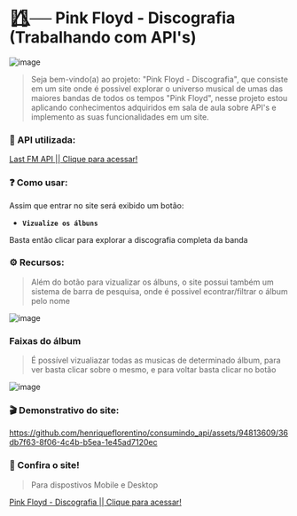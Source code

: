 # 🏳️‍🌈⃤── Pink Floyd - Discografia (Trabalhando com API's)
![image](https://github.com/henriqueflorentino/consumindo_api/assets/94813609/a87fd9d8-d441-4f92-b8db-f4db8e1c2172)
>Seja bem-vindo(a) ao projeto: "Pink Floyd - Discografia", que consiste em um site onde é possivel explorar o universo musical de umas das maiores bandas de todos os tempos "Pink Floyd", nesse projeto estou aplicando conhecimentos adquiridos em sala de aula sobre API's e implemento as suas funcionalidades em um site.

### 💽 API utilizada:
[Last FM API || Clique para acessar!](https://www.last.fm/api)


### ❓ Como usar:

Assim que entrar no site será exibido um botão:

* **` Vizualize os álbuns `** 

Basta então clicar para explorar a discografia completa da banda

### ⚙️ Recursos:

>Além do botão para vizualizar os álbuns, o site possui também um sistema de barra de pesquisa, onde é possivel econtrar/filtrar o álbum pelo nome

![image](https://github.com/henriqueflorentino/consumindo_api/assets/94813609/89945522-7a22-4972-8919-719180abfbd1)


### Faixas do álbum
>É possível vizualiazar todas as musicas de determinado álbum, para ver basta clicar sobre o mesmo, e para voltar basta clicar no botão

![image](https://github.com/henriqueflorentino/consumindo_api/assets/94813609/6f69697d-83b0-42f3-bdbc-b134b0f8e7e5)

### 🎬 Demonstrativo do site:


https://github.com/henriqueflorentino/consumindo_api/assets/94813609/36db7f63-8f06-4c4b-b5ea-1e45ad7120ec



### 🔗 Confira o site!
> Para dispostivos Mobile e Desktop 

[Pink Floyd - Discografia || Clique para acessar!](https://discfloyd.netlify.app/)





